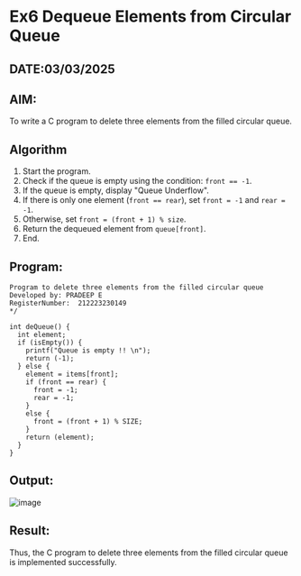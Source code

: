 # Ex6 Dequeue Elements from Circular Queue
## DATE:03/03/2025
## AIM:
To write a C program to delete three elements from the filled circular queue.

## Algorithm

1. Start the program. 
2. Check if the queue is empty using the condition: `front == -1`.  
3. If the queue is empty, display "Queue Underflow".
4. If there is only one element (`front == rear`), set `front = -1` and `rear = -1`.  
5. Otherwise, set `front = (front + 1) % size`. 
6. Return the dequeued element from `queue[front]`.  
7. End.

## Program:
```/*
Program to delete three elements from the filled circular queue
Developed by: PRADEEP E
RegisterNumber:  212223230149
*/
```
```
int deQueue() {
  int element;
  if (isEmpty()) {
    printf("Queue is empty !! \n");
    return (-1);
  } else {
    element = items[front];
    if (front == rear) {
      front = -1;
      rear = -1;
    } 
    else {
      front = (front + 1) % SIZE;
    }
    return (element);
  }
}
```

## Output:
![image](https://github.com/user-attachments/assets/1e23e84d-671c-41a0-89d4-3eee4cd16bb3)

## Result:
Thus, the C program to delete three elements from the filled circular queue is implemented successfully.
